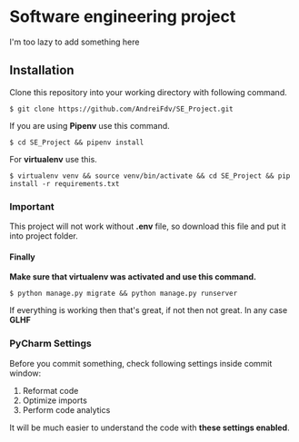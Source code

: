 # Software engineering project

I'm too lazy to add something here

## Installation

Clone this repository into your working directory with following command.

```shell
$ git clone https://github.com/AndreiFdv/SE_Project.git
```

If you are using **Pipenv** use this command.

```shell
$ cd SE_Project && pipenv install
```

For **virtualenv** use this.

```shell
$ virtualenv venv && source venv/bin/activate && cd SE_Project && pip install -r requirements.txt
```

### Important

This project will not work without **.env** file, so download this file and put it into project folder.

#### Finally

**Make sure that virtualenv was activated and use this command.**

```shell
$ python manage.py migrate && python manage.py runserver
```

If everything is working then that's great, if not then not great. In any case **GLHF**

### PyCharm Settings

Before you commit something, check following settings inside commit window:

1. Reformat code
2. Optimize imports
3. Perform code analytics

It will be much easier to understand the code with **these settings enabled**.
